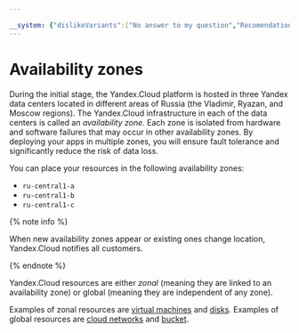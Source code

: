```yaml
---

__system: {"dislikeVariants":["No answer to my question","Recomendations didn't help","The content doesn't match title","Other"]}
---
```

# Availability zones

During the initial stage, the Yandex.Cloud platform is hosted in three Yandex data centers located in different areas of Russia (the Vladimir, Ryazan, and Moscow regions). The Yandex.Cloud infrastructure in each of the data centers is called an _availability zone_. Each zone is isolated from hardware and software failures that may occur in other availability zones. By deploying your apps in multiple zones, you will ensure fault tolerance and significantly reduce the risk of data loss.

You can place your resources in the following availability zones:

- `ru-central1-a`
- `ru-central1-b`
- `ru-central1-c`

{% note info %}

When new availability zones appear or existing ones change location, Yandex.Cloud notifies all customers.

{% endnote %}

Yandex.Cloud resources are either _zonal_ (meaning they are linked to an availability zone) or global (meaning they are independent of any zone).

Examples of zonal resources are [virtual machines](../../compute/concepts/vm.md) and [disks](../../compute/concepts/disk.md). Examples of global resources are [cloud networks](../../vpc/concepts/network.md) and [bucket](../../storage/concepts/bucket.md).

